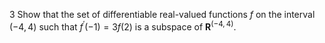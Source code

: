 3 Show that the set of differentiable real-valued functions $f$ on the interval $(-4,4)$ such that $f^{\prime}(-1)=3 f(2)$ is a subspace of $\mathbf{R}^{(-4,4)}$.
